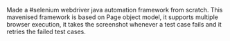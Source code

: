 Made a #selenium webdriver java automation framework from scratch. This mavenised framework is based on Page object model, it supports multiple browser execution, it takes the screenshot whenever a test case fails and it retries the failed test cases. 

